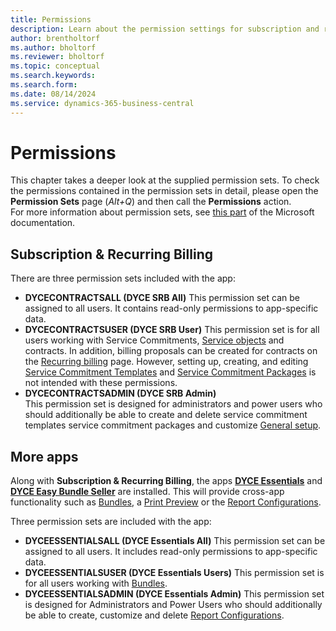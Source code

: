 ```yaml
---
title: Permissions
description: Learn about the permission settings for subscription and recurring billing.
author: brentholtorf
ms.author: bholtorf
ms.reviewer: bholtorf
ms.topic: conceptual
ms.search.keywords: 
ms.search.form: 
ms.date: 08/14/2024
ms.service: dynamics-365-business-central
---
```



# Permissions

This chapter takes a deeper look at the supplied permission sets. To check the permissions contained in the permission sets in detail, please open the **Permission Sets** page (*Alt+Q*) and then call the **Permissions** action. <br/>
For more information about permission sets, see <a href="https://learn.microsoft.com/en-us/dynamics365/business-central/ui-define-granular-permissions/" title= "Assign Permissions to Users and Groups">this part</a> of the Microsoft documentation.


## Subscription & Recurring Billing

There are three permission sets included with the app:

* **DYCECONTRACTSALL (DYCE SRB All)**
   This permission set can be assigned to all users. It contains read-only permissions to app-specific data.
* **DYCECONTRACTSUSER (DYCE SRB User)**
   This permission set is for all users working with Service Commitments, [Service objects](../working-with-contracts/service-objects.md) and contracts. In addition, billing proposals can be created for contracts on the [Recurring billing](../recurring-billing.md) page. However, setting up, creating, and editing [Service Commitment Templates](../masterdata/service-commitments.md#service-commitment-templates) and [Service Commitment Packages](../masterdata/service-commitments.md#service-commitment-packages) is not intended with these permissions.
* **DYCECONTRACTSADMIN (DYCE SRB Admin)** <br/>
   This permission set is designed for administrators and power users who should additionally be able to create and delete service commitment templates service commitment packages and customize [General setup](general.md).

## More apps

Along with **Subscription & Recurring Billing**, the apps **[DYCE Essentials](/docs/general/essentials/welcome.md)** and **[DYCE Easy Bundle Seller](/docs/ebs/welcome.md)** are installed. This will provide cross-app functionality such as [Bundles](/docs/ebs/bundles.md), a [Print Preview](/docs/general/essentials/print-preview.md) or the [Report Configurations](/docs/general/essentials/report-configuration.md).

Three permission sets are included with the app:

* **DYCEESSENTIALSALL (DYCE Essentials All)**
   This permission set can be assigned to all users. It includes read-only permissions to app-specific data.
* **DYCEESSENTIALSUSER (DYCE Essentials Users)**
   This permission set is for all users working with [Bundles](/docs/srb/bundles.md).
* **DYCEESSENTIALSADMIN (DYCE Essentials Admin)**
   This permission set is designed for Administrators and Power Users who should additionally be able to create, customize and delete [Report Configurations](/docs/general/essentials/report-configuration.md).